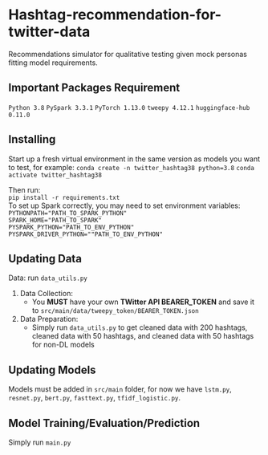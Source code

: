 # Hashtag-recommendation-for-twitter-data
Recommendations simulator for qualitative testing given mock personas fitting model requirements.

## Important Packages Requirement
`Python 3.8`
`PySpark 3.3.1`
`PyTorch 1.13.0`
`tweepy 4.12.1`
`huggingface-hub 0.11.0`

## Installing
Start up a fresh virtual environment in the same version as models you want to test, for example:
`conda create -n twitter_hashtag38 python=3.8`
`conda activate twitter_hashtag38`

Then run:</br>
`pip install -r requirements.txt` </br>
To set up Spark correctly, you may need to set environment variables:</br>
`PYTHONPATH="PATH_TO_SPARK_PYTHON"`</br>
`SPARK_HOME="PATH_TO_SPARK"`</br>
`PYSPARK_PYTHON="PATH_TO_ENV_PYTHON"`</br>
`PYSPARK_DRIVER_PYTHON=""PATH_TO_ENV_PYTHON"`</br>

## Updating Data
Data: run `data_utils.py`
1. Data Collection:
   * You <b>MUST</b> have your own <b>TWitter API BEARER_TOKEN</b> and save it to `src/main/data/tweepy_token/BEARER_TOKEN.json`
2. Data Preparation:
   * Simply run `data_utils.py` to get cleaned data with 200 hashtags, cleaned data with 50 hashtags, and cleaned data with 50 hashtags for non-DL models

## Updating Models
Models must be added in `src/main` folder, for now we have `lstm.py`, `resnet.py`, `bert.py`,  `fasttext.py`,  `tfidf_logistic.py`.

## Model Training/Evaluation/Prediction
Simply run `main.py`
